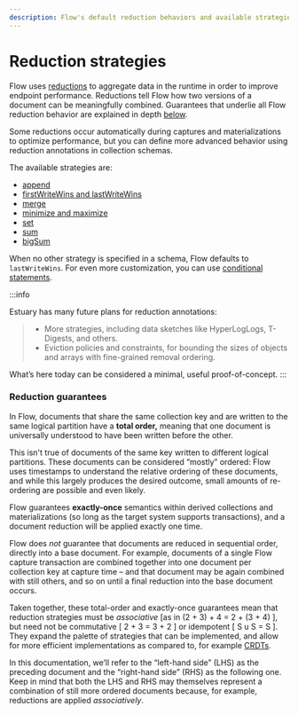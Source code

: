 ```yaml
---
description: Flow's default reduction behaviors and available strategies to customize them
---
```


# Reduction strategies

Flow uses [reductions](../../concepts/schemas.md#reductions)
to aggregate data in the runtime in order to improve endpoint performance.
Reductions tell Flow how two versions of a document can be meaningfully combined. Guarantees that underlie all Flow reduction behavior are explained in depth [below](./#reduction-guarantees).

Some reductions occur automatically during captures and materializations to optimize performance, but you can define more advanced behavior using reduction annotations in collection schemas.

The available strategies are:

* [append](append.md)
* [firstWriteWins and lastWriteWins](firstwritewins-and-lastwritewins.md)
* [merge](merge.md)
* [minimize and maximize](minimize-and-maximize.md)
* [set](set.md)
* [sum](sum.md)
* [bigSum](big-sum.md)

When no other strategy is specified in a schema, Flow defaults to `lastWriteWins`.  For even more customization, you can use [conditional statements](composing-with-conditionals.md).&#x20;

:::info

Estuary has many future plans for reduction annotations:

> * More strategies, including data sketches like HyperLogLogs, T-Digests, and others.
> * Eviction policies and constraints, for bounding the sizes of objects and arrays with fine-grained removal ordering.

What’s here today can be considered a minimal, useful proof-of-concept.
:::

### Reduction guarantees

In Flow, documents that share the same collection key and are written to the same logical partition have a **total order,** meaning that one document is universally understood to have been written before the other.

This isn't true of documents of the same key written to different logical partitions. These documents can be considered “mostly” ordered: Flow uses timestamps to understand the relative ordering of these documents, and while this largely produces the desired outcome, small amounts of re-ordering are possible and even likely.

Flow guarantees **exactly-once** semantics within derived collections and materializations (so long as the target system supports transactions), and a document reduction will be applied exactly one time.

Flow does _not_ guarantee that documents are reduced in sequential order, directly into a base document. For example, documents of a single Flow capture transaction are combined together into one document per collection key at capture time – and that document may be again combined with still others, and so on until a final reduction into the base document occurs.

Taken together, these total-order and exactly-once guarantees mean that reduction strategies must be _associative_ \[as in (2 + 3) + 4 = 2 + (3 + 4) ], but need not be commutative \[ 2 + 3 = 3 + 2 ] or idempotent \[ S u S = S ]. They expand the palette of strategies that can be implemented, and allow for more efficient implementations as compared to, for example [CRDTs](https://en.wikipedia.org/wiki/Conflict-free\_replicated\_data\_type).

In this documentation, we’ll refer to the “left-hand side” (LHS) as the preceding document and the “right-hand side” (RHS) as the following one. Keep in mind that both the LHS and RHS may themselves represent a combination of still more ordered documents because, for example, reductions are applied _associatively_.